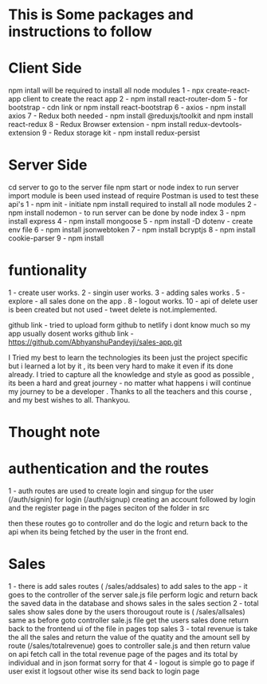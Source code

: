 # This is Some packages and instructions to follow

# Client Side
npm intall will be required to install all node modules
1 - npx create-react-app client to create the react app 
2 - npm install react-router-dom 
5 - for bootstrap - cdn link or npm install react-bootstrap
6 - axios  - npm install axios
7 - Redux both needed  - npm install @reduxjs/toolkit and npm install react-redux
8 - Redux Browser extension - npm install redux-devtools-extension
9 - Redux storage kit - npm install redux-persist


# Server Side
 cd server to go to the server file
 npm start or node index to run server
 import module is been used instead of require 
 Postman is used to test these api's
1 - npm init - initiate
npm install required to install all node modules
2 - npm install nodemon - to run server can be done by node index
3 - npm install express 
4 - npm install mongoose
5 - npm install -D dotenv - create env file
6 - npm install jsonwebtoken 
7 - npm install bcryptjs
8 - npm install cookie-parser
9 - npm install 


# funtionality 
1 - create user works.
2 - singin user works.
3 - adding sales works .
5 - explore - all sales done on the app .
8 - logout works.
10 - api of delete user is been created but not used - tweet delete is not.implemented.


github link  - tried to upload form github to netlify i dont know much so my app usually dosent works 
github link - https://github.com/AbhyanshuPandeyji/sales-app.git


I Tried my best to learn the technologies its been just the project specific but i learned a lot by it , its been very hard to make it even if its done already.
I tried to capture all the knowledge and style as good as possible , its been a hard and great journey  - no matter what happens i will continue my journey to be a developer . 
Thanks to all the teachers and this course , and my best wishes to all. Thankyou.

# Thought note
# authentication and the routes
1 - auth routes are used to create login and singup for the user (/auth/signin) for login (/auth/signup) creating an account followed by login and the register page in the pages seciton of the folder in src

then these routes go to controller and do the logic and return back to the api when its being fetched by the user in the front end.


# Sales 
1 - there is add sales routes ( /sales/addsales) to add sales to the app  - it goes to the controller of the server sale.js file perform logic and return back the saved data in the database and shows sales in the sales section
2 - total sales show sales done by the users thorougout  route is  ( /sales/allsales) same as before goto controller sale.js file get the users sales done return back to the frontend ui of the file in pages top sales 
3 - total revenue is take the all the sales and return the value of the quatity and the amount sell by route (/sales/totalrevenue) goes to controller sale.js and then return value on api fetch call in the total revenue page of the pages and its total by individual and in json format sorry for that 
4 - logout is simple go to page if user exist it logsout other wise its send back to login page  